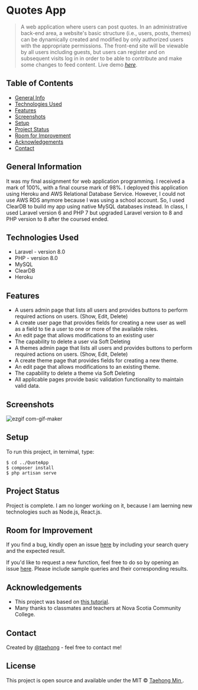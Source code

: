# Quotes App
> A web application where users can post quotes. In an administrative back-end area, a website's basic structure (i.e., users, posts, themes) can be dynamically created and modified by only authorized users with the appropriate permissions. The front-end site will be viewable by all users including guests, but users can register and on subsequent visits log in in order to be able to contribute and make some changes to feed content.
> Live demo [_here_](https://quotesapp1123.herokuapp.com). <!-- If you have the project hosted somewhere, include the link here. -->

## Table of Contents
* [General Info](#general-information)
* [Technologies Used](#technologies-used)
* [Features](#features)
* [Screenshots](#screenshots)
* [Setup](#setup)
* [Project Status](#project-status)
* [Room for Improvement](#room-for-improvement)
* [Acknowledgements](#acknowledgements)
* [Contact](#contact)
<!-- * [License](#license) -->


## General Information
It was my final assignment for web application programming. I received a mark of 100%, with a final course mark of 98%.
I deployed this application using Heroku and AWS Relational Database Service. However, I could not use AWS RDS anymore because I was using a school account. So, I used ClearDB to build my app using native MySQL databases instead. In class, I used Laravel version 6 and PHP 7 but upgraded Laravel version to 8 and PHP version to 8 after the coursed ended.

## Technologies Used
- Laravel - version 8.0
- PHP - version 8.0
- MySQL
- ClearDB
- Heroku

## Features
- A users admin page that lists all users and provides buttons to perform required actions on users. (Show, Edit, Delete)
- A create user page that provides fields for creating a new user as well as a field to tie a user to one or more of the available roles.
- An edit page that allows modifications to an existing user
- The capability to delete a user via Soft Deleting
-	A themes admin page that lists all users and provides buttons to perform required actions on users. (Show, Edit, Delete)
-	A create theme page that provides fields for creating a new theme.
-	An edit page that allows modifications to an existing theme.
-	The capability to delete a theme via Soft Deleting
-	All applicable pages provide basic validation functionality to maintain valid data.

## Screenshots
![ezgif com-gif-maker](https://user-images.githubusercontent.com/71358207/179369973-c1790385-1140-4577-8aba-4c041aa0ed54.gif)

## Setup
To run this project, in ternimal, type:
```
$ cd ../QuoteApp
$ composer install
$ php artisan serve
```

## Project Status
Project is complete. I am no longer working on it, because I am laerning new technologies such as Node.js, React.js.

## Room for Improvement
If you find a bug, kindly open an issue [here](https://github.com/DevTaehong/QuotesApp/issues/new) by including your search query and the expected result.

If you'd like to request a new function, feel free to do so by opening an issue [here](https://github.com/DevTaehong/QuotesApp/issues/new). Please include sample queries and their corresponding results.

## Acknowledgements
- This project was based on [this tutorial](https://www.youtube.com/playlist?list=PLpzy7FIRqpGC8Jk6gyWdSVdxCVXZAsenQ).
- Many thanks to classmates and teachers at Nova Scotia Community College.


## Contact
Created by [@taehong](https://linkedin.com/in/taehong) - feel free to contact me!

## License
This project is open source and available under the MIT © [Taehong Min ](https://github.com/DevTaehong/QuotesApp/blob/master/License).

